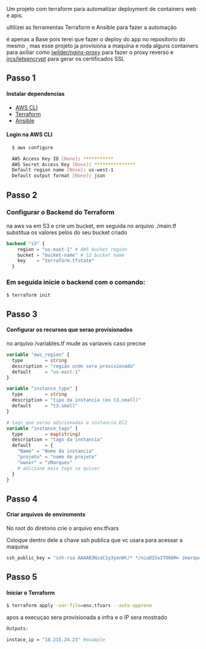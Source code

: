 Um projeto com terraform para automatizar deployment de containers web e apis.

ultilizei as ferramentas Terraform e Ansible para fazer a automação

é apenas a Base pois terei que fazer o deploy do app no repositorio do mesmo , mas esse projeto ja provisiona a maquina e roda alguns containers para axiliar como [jwilder/nginx-proxy](https://hub.docker.com/r/jwilder/nginx-proxy) para fazer o proxy reverso e [jrcs/letsencrypt](https://hub.docker.com/r/jrcs/letsencrypt-nginx-proxy-companion) para gerar os certificados SSL


## Passo 1

#### Instalar dependencias

- [AWS CLI](https://aws.amazon.com/pt/cli/)
- [Terraform](https://learn.hashicorp.com/tutorials/terraform/install-cli)
- [Ansible](https://docs.ansible.com/ansible/latest/installation_guide/intro_installation.html)

#### Login na AWS CLI

```bash
  $ aws configure

  AWS Access Key ID [None]: ***********
  AWS Secret Access Key [None]: ***************
  Default region name [None]: us-west-1
  Default output format [None]: json
```

## Passo 2

### Configurar o Backend do Terraform

na aws va em S3 e crie um bucket,
em seguida no arquivo ./main.tf substitua os valores pelos do seu bucket criado

``` tf
backend "s3" {
    region = "us-east-1" # AWS bucket region
    bucket = "bucket-name" # S3 bucket name
    key    = "terraform.tfstate"
  }
```

### Em seguida inicie o backend com o comando:

```bash
$ terraform init
```

## Passo 3

#### Configurar os recursos que serao provisionados

no arquivo /variables.tf mude as variaveis caso precise

``` tf
variable "aws_region" {
  type        = string
  description = "região onde sera provisionada"
  default     = "us-east-1"
}

variable "instance_type" {
  type        = string
  description = "tipo da instancia (ex t3.small)"
  default     = "t3.small"
}

# tags que serao adicionadas a instancia EC2
variable "instance_tags" {
  type        = map(string)
  description = "tags da instancia"
  default     = {
    "Name" = "Nome da instancia"
    "projeto" = "nome do projeto"
    "owner" = "zMarques"
    # adicione mais tags se quiser
  }
}
```

## Passo 4

#### Criar arquivos de enviroments

No root do diretorio crie o arquivo env.tfvars

Coloque dentro dele a chave ssh publica que vc usara para acessar a maquina

``` bash
ssh_public_key = "ssh-rsa AAAAB3NzaC1y3yonWt/* */niaDISoITO66M= zmarques@Exemplo"
```

## Passo 5

#### Iniciar o Terraform
``` bash
$ terraform apply -var-file=env.tfvars --auto-approve
```

apos a execuçao sera provisionada a infra e o IP sera mostrado
``` bash
Outputs:

instace_ip = "18.215.24.23" #example
```
